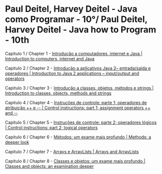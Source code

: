 <h1>Paul Deitel, Harvey Deitel - Java como Programar - 10°/ Paul Deitel, Harvey Deitel - Java how to Program - 10th</h1>
<p>Capitulo 1 / Chapter 1 - <a href="https://github.com/IfDougelseSa/exercises-deitel/tree/main/chapter01">Introdução a computadores, internet e Java | Introduction to computers, internet and Java</a></p>
<p>Capitulo 2 / Chapter 2 - <a href="https://github.com/IfDougelseSa/exercises-deitel/tree/main/chapter02">Introdução a aplicativos Java 2– entrada/saída e operadores | 
Introduction to Java 2 applications – input/output and operators</a> </p>
<p>Capitulo 3 / Chapter 3 - <a href="https://github.com/IfDougelseSa/exercises-deitel/tree/main/chapter03">Introdução a classes, objetos, métodos e strings | Introduction to classes, objects, methods and strings</a></p>
<p>Capitulo 4 / Chapter 4 - <a href="https://github.com/IfDougelseSa/exercises-deitel/tree/main/chapter04">Instruções de controle: parte 1; operadores de atribuição ++ e -- | 
Control instructions: part 1; assignment operators ++ and --</a></p>
<p>Capitulo 5 / Chapter 5 - <a href="https://github.com/IfDougelseSa/exercises-deitel/tree/main/chapter05">Instruções de controle: parte 2; operadores lógicos | Control instructions: part 2; logical operators</a></p>
<p>Capitulo 6 / Chapter 6 - <a href="https://github.com/IfDougelseSa/exercises-deitel/tree/main/chapter06">Métodos: um exame mais profundo | 
Methods: a deeper look</a></p>
<p>Capitulo 7 / Chapter 7 - <a href="https://github.com/IfDougelseSa/exercises-deitel/tree/main/chapter07">Arrays e ArrayLists | Arrays and ArrayLists</a></p>
<p>Capitulo 8 / Chapter 8 - <a href="https://github.com/IfDougelseSa/exercises-deitel/tree/main/chapter08">Classes e objetos: um exame
mais profundo | 
Classes and objects: an examination
deeper</a></p>
